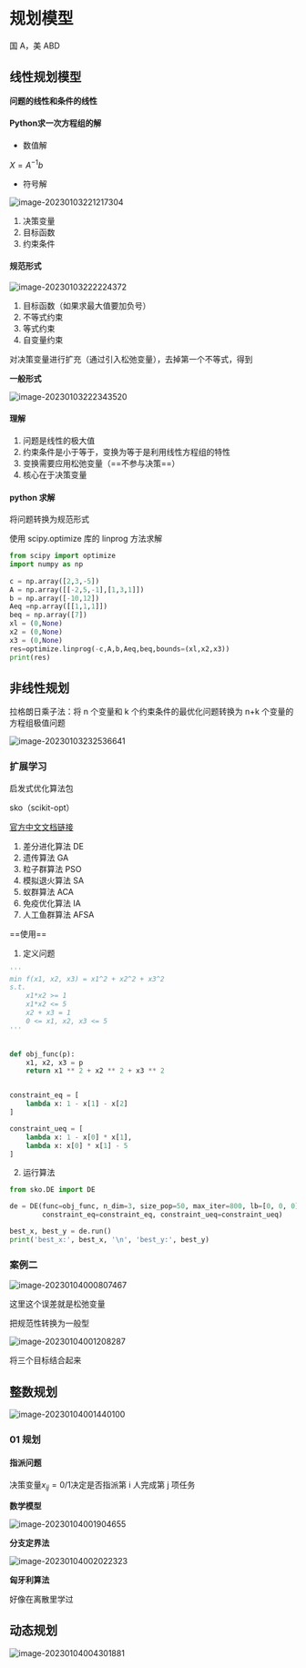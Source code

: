 # 规划模型

国 A，美 ABD

## 线性规划模型

**问题的线性和条件的线性**

#### Python求一次方程组的解

- 数值解

$X=A^{-1}b$

- 符号解

![image-20230103221217304](https://wangleidetuchuang.oss-cn-beijing.aliyuncs.com/img/image-20230103221217304.png)



1. 决策变量
2. 目标函数
3. 约束条件



#### 规范形式

![image-20230103222224372](https://wangleidetuchuang.oss-cn-beijing.aliyuncs.com/img/image-20230103222224372.png)

1. 目标函数（如果求最大值要加负号）
2. 不等式约束
3. 等式约束
4. 自变量约束





对决策变量进行扩充（通过引入松弛变量），去掉第一个不等式，得到

**一般形式**

![image-20230103222343520](https://wangleidetuchuang.oss-cn-beijing.aliyuncs.com/img/image-20230103222343520.png)



#### 理解

1. 问题是线性的极大值
2. 约束条件是小于等于，变换为等于是利用线性方程组的特性
3. 变换需要应用松弛变量（==不参与决策==）
4. 核心在于决策变量

 #### python 求解

将问题转换为规范形式

使用 scipy.optimize 库的 linprog 方法求解

```python
from scipy import optimize 
import numpy as np
 
c = np.array([2,3,-5])
A = np.array([[-2,5,-1],[1,3,1]]) 
b = np.array([-10,12])
Aeq =np.array([[1,1,1]]) 
beq = np.array([7])
xl = (0,None) 
x2 = (0,None) 
x3 = (0,None)
res=optimize.linprog(-c,A,b,Aeq,beq,bounds=(xl,x2,x3)) 
print(res)
```



## 非线性规划

拉格朗日乘子法：将 n 个变量和 k 个约束条件的最优化问题转换为 n+k 个变量的方程组极值问题

![image-20230103232536641](https://wangleidetuchuang.oss-cn-beijing.aliyuncs.com/img/image-20230103232536641.png)

### 扩展学习

启发式优化算法包

sko（scikit-opt）

[官方中文文档链接](https://scikit-opt.github.io/scikit-opt/#/zh/README)

1. 差分进化算法 DE
2. 遗传算法 GA
3. 粒子群算法 PSO
4. 模拟退火算法 SA
5. 蚁群算法 ACA
6. 免疫优化算法 IA
7. 人工鱼群算法 AFSA

==使用==

1. 定义问题

```python
'''
min f(x1, x2, x3) = x1^2 + x2^2 + x3^2
s.t.
    x1*x2 >= 1
    x1*x2 <= 5
    x2 + x3 = 1
    0 <= x1, x2, x3 <= 5
'''


def obj_func(p):
    x1, x2, x3 = p
    return x1 ** 2 + x2 ** 2 + x3 ** 2


constraint_eq = [
    lambda x: 1 - x[1] - x[2]
]

constraint_ueq = [
    lambda x: 1 - x[0] * x[1],
    lambda x: x[0] * x[1] - 5
]
```

2. 运行算法

```python
from sko.DE import DE

de = DE(func=obj_func, n_dim=3, size_pop=50, max_iter=800, lb=[0, 0, 0], ub=[5, 5, 5],
        constraint_eq=constraint_eq, constraint_ueq=constraint_ueq)

best_x, best_y = de.run()
print('best_x:', best_x, '\n', 'best_y:', best_y)
```



 ### 案例二

![image-20230104000807467](https://wangleidetuchuang.oss-cn-beijing.aliyuncs.com/img/image-20230104000807467.png)

这里这个误差就是松弛变量

把规范性转换为一般型

![image-20230104001208287](https://wangleidetuchuang.oss-cn-beijing.aliyuncs.com/img/image-20230104001208287.png)

将三个目标结合起来

## 整数规划

![image-20230104001440100](https://wangleidetuchuang.oss-cn-beijing.aliyuncs.com/img/image-20230104001440100.png)

### 01 规划

#### 指派问题

决策变量$x_{ij}=0/1$决定是否指派第 i 人完成第 j 项任务

**数学模型**

![image-20230104001904655](https://wangleidetuchuang.oss-cn-beijing.aliyuncs.com/img/image-20230104001904655.png)

**分支定界法**

![image-20230104002022323](https://wangleidetuchuang.oss-cn-beijing.aliyuncs.com/img/image-20230104002022323.png)

**匈牙利算法**

好像在离散里学过



## 动态规划



![image-20230104004301881](https://wangleidetuchuang.oss-cn-beijing.aliyuncs.com/img/image-20230104004301881.png)